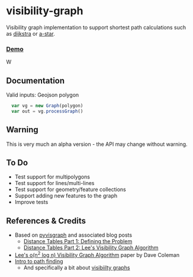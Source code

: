 # visibility-graph
Visibility graph implementation to support shortest path calculations such as [dijkstra](https://en.wikipedia.org/wiki/Dijkstra%27s_algorithm) or [a-star](https://en.wikipedia.org/wiki/A*_search_algorithm).

### [Demo](https://rowanwins.github.io/visibility-graph/index.html)
W
## Documentation
Valid inputs: Geojson polygon

````js
  var vg = new Graph(polygon)
  var out = vg.processGraph()
````

## Warning 
This is very much an alpha version - the API may change without warning.


## To Do
* Test support for multipolygons
* Test support for lines/multi-lines
* Test support for geometry/feature collections
* Support adding new features to the graph
* Improve tests


## References & Credits
* Based on [pyvisgraph](https://github.com/TaipanRex/pyvisgraph) and associated blog posts
  * [Distance Tables Part 1: Defining the Problem](https://taipanrex.github.io/2016/09/17/Distance-Tables-Part-1-Defining-the-Problem.html)
  * [Distance Tables Part 2: Lee's Visibility Graph Algorithm](https://taipanrex.github.io/2016/10/19/Distance-Tables-Part-2-Lees-Visibility-Graph-Algorithm.html)
* [Lee's o(n<sup>2</sup> log n) Visibility Graph Algorithm](https://github.com/davetcoleman/visibility_graph/blob/master/Visibility_Graph_Algorithm.pdf) paper by Dave Coleman
* [Intro to path finding](https://www.redblobgames.com/pathfinding/)
  * And specifically a bit about [visibiilty graphs](https://www.redblobgames.com/pathfinding/visibility-graphs/)